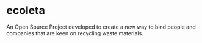 # ecoleta
An Open Source Project developed to create a new way to bind people and companies that are keen on recycling waste materials. 
